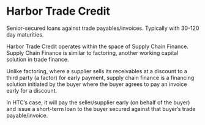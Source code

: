# Harbor Trade Credit
Senior-secured loans against trade payables/invoices. Typically with 30-120 day maturities. 

Harbor Trade Credit operates within the space of Supply Chain Finance. Supply Chain Finance is similar to factoring, another working capital solution in trade finance. 

Unlike factoring, where a supplier sells its receivables at a discount to a third party (a factor) for early payment, supply chain finance is a financing solution initiated by the buyer where the buyer agrees to pay an invoice early for a discount. 

In HTC’s case, it will pay the seller/supplier early (on behalf of the buyer) and issue a short-term loan to the buyer secured against that buyer’s trade payable/invoice. 
